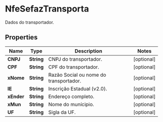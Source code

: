 

# NfeSefazTransporta

Dados do transportador.

## Properties

| Name | Type | Description | Notes |
|------------ | ------------- | ------------- | -------------|
|**CNPJ** | **String** | CNPJ do transportador. |  [optional] |
|**CPF** | **String** | CPF do transportador. |  [optional] |
|**xNome** | **String** | Razão Social ou nome do transportador. |  [optional] |
|**IE** | **String** | Inscrição Estadual (v2.0). |  [optional] |
|**xEnder** | **String** | Endereço completo. |  [optional] |
|**xMun** | **String** | Nome do munícipio. |  [optional] |
|**UF** | **String** | Sigla da UF. |  [optional] |



